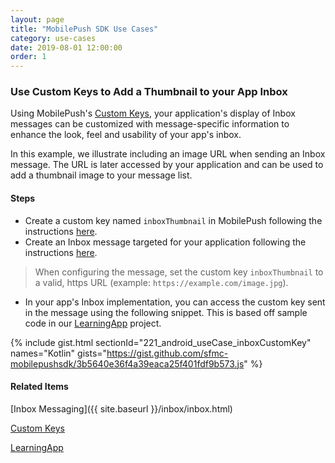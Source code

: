 ```yaml
---
layout: page
title: "MobilePush SDK Use Cases"
category: use-cases
date: 2019-08-01 12:00:00
order: 1
---
```

### Use Custom Keys to Add a Thumbnail to your App Inbox

Using MobilePush's [Custom Keys](https://help.salesforce.com/articleView?id=mc_mp_custom_keys.htm&type=5), your application's display of Inbox messages can be customized with message-specific information to enhance the look, feel and usability of your app's inbox.

In this example, we illustrate including an image URL when sending an Inbox message. The URL is later accessed by your application and can be used to add a thumbnail image to your message list.

#### Steps
-  Create a custom key named `inboxThumbnail` in MobilePush following the instructions [here](https://help.salesforce.com/articleView?id=mc_mp_custom_keys.htm&type=5).
-  Create an Inbox message targeted for your application following the instructions [here](https://help.salesforce.com/articleView?id=mc_mp_create_and_send_an_inbox_message.htm&type=5). 

> When configuring the message, set the custom key `inboxThumbnail` to a valid, https URL (example: `https://example.com/image.jpg`).

-  In your app's Inbox implementation, you can access the custom key sent in the message using the following snippet. This is based off sample code in our [LearningApp](https://github.com/salesforce-marketingcloud/MarketingCloudSDK-Android) project.

{% include gist.html sectionId="221_android_useCase_inboxCustomKey" names="Kotlin" gists="https://gist.github.com/sfmc-mobilepushsdk/3b5640e36f4a39eaca25f401fdf9b573.js" %}
 

#### Related Items
[Inbox Messaging]({{ site.baseurl }}/inbox/inbox.html)

[Custom Keys](https://help.salesforce.com/articleView?id=mc_mp_custom_keys.htm&type=5)

[LearningApp](https://github.com/salesforce-marketingcloud/MarketingCloudSDK-Android)

